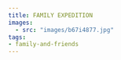 ```yaml
---
title: FAMILY EXPEDITION
images: 
  - src: "images/b67i4877.jpg"
tags:
- family-and-friends
---
```

